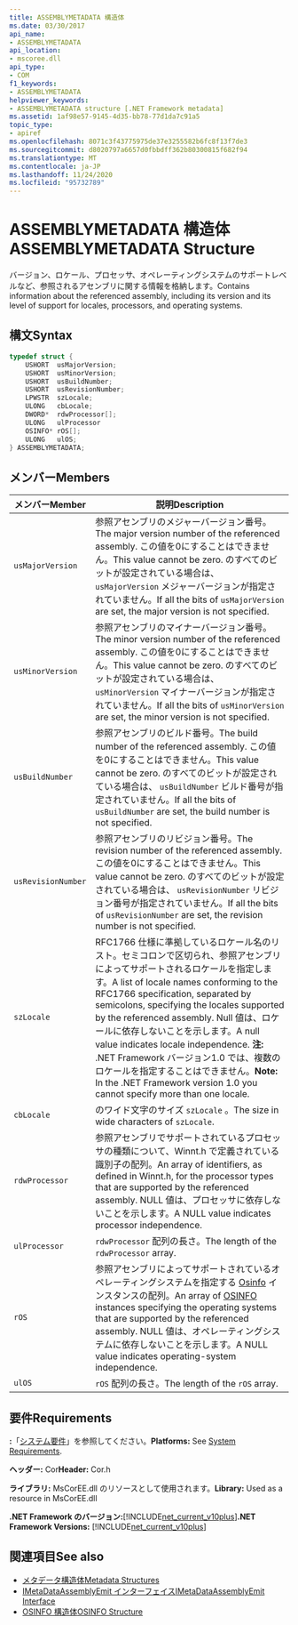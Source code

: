 ```yaml
---
title: ASSEMBLYMETADATA 構造体
ms.date: 03/30/2017
api_name:
- ASSEMBLYMETADATA
api_location:
- mscoree.dll
api_type:
- COM
f1_keywords:
- ASSEMBLYMETADATA
helpviewer_keywords:
- ASSEMBLYMETADATA structure [.NET Framework metadata]
ms.assetid: 1af98e57-9145-4d35-bb78-77d1da7c91a5
topic_type:
- apiref
ms.openlocfilehash: 8071c3f43775975de37e3255582b6fc8f13f7de3
ms.sourcegitcommit: d8020797a6657d0fbbdff362b80300815f682f94
ms.translationtype: MT
ms.contentlocale: ja-JP
ms.lasthandoff: 11/24/2020
ms.locfileid: "95732789"
---
```

# <a name="assemblymetadata-structure"></a><span data-ttu-id="1fde3-102">ASSEMBLYMETADATA 構造体</span><span class="sxs-lookup"><span data-stu-id="1fde3-102">ASSEMBLYMETADATA Structure</span></span>

<span data-ttu-id="1fde3-103">バージョン、ロケール、プロセッサ、オペレーティングシステムのサポートレベルなど、参照されるアセンブリに関する情報を格納します。</span><span class="sxs-lookup"><span data-stu-id="1fde3-103">Contains information about the referenced assembly, including its version and its level of support for locales, processors, and operating systems.</span></span>  
  
## <a name="syntax"></a><span data-ttu-id="1fde3-104">構文</span><span class="sxs-lookup"><span data-stu-id="1fde3-104">Syntax</span></span>  
  
```cpp  
typedef struct {  
    USHORT  usMajorVersion;  
    USHORT  usMinorVersion;  
    USHORT  usBuildNumber;  
    USHORT  usRevisionNumber;  
    LPWSTR  szLocale;  
    ULONG   cbLocale;  
    DWORD*  rdwProcessor[];  
    ULONG   ulProcessor  
    OSINFO* rOS[];  
    ULONG   ulOS;  
} ASSEMBLYMETADATA;  
```  
  
## <a name="members"></a><span data-ttu-id="1fde3-105">メンバー</span><span class="sxs-lookup"><span data-stu-id="1fde3-105">Members</span></span>  
  
|<span data-ttu-id="1fde3-106">メンバー</span><span class="sxs-lookup"><span data-stu-id="1fde3-106">Member</span></span>|<span data-ttu-id="1fde3-107">説明</span><span class="sxs-lookup"><span data-stu-id="1fde3-107">Description</span></span>|  
|------------|-----------------|  
|`usMajorVersion`|<span data-ttu-id="1fde3-108">参照アセンブリのメジャーバージョン番号。</span><span class="sxs-lookup"><span data-stu-id="1fde3-108">The major version number of the referenced assembly.</span></span> <span data-ttu-id="1fde3-109">この値を0にすることはできません。</span><span class="sxs-lookup"><span data-stu-id="1fde3-109">This value cannot be zero.</span></span> <span data-ttu-id="1fde3-110">のすべてのビットが設定されている場合は、 `usMajorVersion` メジャーバージョンが指定されていません。</span><span class="sxs-lookup"><span data-stu-id="1fde3-110">If all the bits of `usMajorVersion` are set, the major version is not specified.</span></span>|  
|`usMinorVersion`|<span data-ttu-id="1fde3-111">参照アセンブリのマイナーバージョン番号。</span><span class="sxs-lookup"><span data-stu-id="1fde3-111">The minor version number of the referenced assembly.</span></span> <span data-ttu-id="1fde3-112">この値を0にすることはできません。</span><span class="sxs-lookup"><span data-stu-id="1fde3-112">This value cannot be zero.</span></span> <span data-ttu-id="1fde3-113">のすべてのビットが設定されている場合は、 `usMinorVersion` マイナーバージョンが指定されていません。</span><span class="sxs-lookup"><span data-stu-id="1fde3-113">If all the bits of `usMinorVersion` are set, the minor version is not specified.</span></span>|  
|`usBuildNumber`|<span data-ttu-id="1fde3-114">参照アセンブリのビルド番号。</span><span class="sxs-lookup"><span data-stu-id="1fde3-114">The build number of the referenced assembly.</span></span> <span data-ttu-id="1fde3-115">この値を0にすることはできません。</span><span class="sxs-lookup"><span data-stu-id="1fde3-115">This value cannot be zero.</span></span> <span data-ttu-id="1fde3-116">のすべてのビットが設定されている場合は、 `usBuildNumber` ビルド番号が指定されていません。</span><span class="sxs-lookup"><span data-stu-id="1fde3-116">If all the bits of `usBuildNumber` are set, the build number is not specified.</span></span>|  
|`usRevisionNumber`|<span data-ttu-id="1fde3-117">参照アセンブリのリビジョン番号。</span><span class="sxs-lookup"><span data-stu-id="1fde3-117">The revision number of the referenced assembly.</span></span> <span data-ttu-id="1fde3-118">この値を0にすることはできません。</span><span class="sxs-lookup"><span data-stu-id="1fde3-118">This value cannot be zero.</span></span> <span data-ttu-id="1fde3-119">のすべてのビットが設定されている場合は、 `usRevisionNumber` リビジョン番号が指定されていません。</span><span class="sxs-lookup"><span data-stu-id="1fde3-119">If all the bits of `usRevisionNumber` are set, the revision number is not specified.</span></span>|  
|`szLocale`|<span data-ttu-id="1fde3-120">RFC1766 仕様に準拠しているロケール名のリスト。セミコロンで区切られ、参照アセンブリによってサポートされるロケールを指定します。</span><span class="sxs-lookup"><span data-stu-id="1fde3-120">A list of locale names conforming to the RFC1766 specification, separated by semicolons, specifying the locales supported by the referenced assembly.</span></span> <span data-ttu-id="1fde3-121">Null 値は、ロケールに依存しないことを示します。</span><span class="sxs-lookup"><span data-stu-id="1fde3-121">A null value indicates locale independence.</span></span> <span data-ttu-id="1fde3-122">**注:**  .NET Framework バージョン1.0 では、複数のロケールを指定することはできません。</span><span class="sxs-lookup"><span data-stu-id="1fde3-122">**Note:**  In the .NET Framework version 1.0 you cannot specify more than one locale.</span></span>|  
|`cbLocale`|<span data-ttu-id="1fde3-123">のワイド文字のサイズ `szLocale` 。</span><span class="sxs-lookup"><span data-stu-id="1fde3-123">The size in wide characters of `szLocale`.</span></span>|  
|`rdwProcessor`|<span data-ttu-id="1fde3-124">参照アセンブリでサポートされているプロセッサの種類について、Winnt.h で定義されている識別子の配列。</span><span class="sxs-lookup"><span data-stu-id="1fde3-124">An array of identifiers, as defined in Winnt.h, for the processor types that are supported by the referenced assembly.</span></span> <span data-ttu-id="1fde3-125">NULL 値は、プロセッサに依存しないことを示します。</span><span class="sxs-lookup"><span data-stu-id="1fde3-125">A NULL value indicates processor independence.</span></span>|  
|`ulProcessor`|<span data-ttu-id="1fde3-126">`rdwProcessor` 配列の長さ。</span><span class="sxs-lookup"><span data-stu-id="1fde3-126">The length of the `rdwProcessor` array.</span></span>|  
|`rOS`|<span data-ttu-id="1fde3-127">参照アセンブリによってサポートされているオペレーティングシステムを指定する [Osinfo](osinfo-structure.md) インスタンスの配列。</span><span class="sxs-lookup"><span data-stu-id="1fde3-127">An array of [OSINFO](osinfo-structure.md) instances specifying the operating systems that are supported by the referenced assembly.</span></span> <span data-ttu-id="1fde3-128">NULL 値は、オペレーティングシステムに依存しないことを示します。</span><span class="sxs-lookup"><span data-stu-id="1fde3-128">A NULL value indicates operating-system independence.</span></span>|  
|`ulOS`|<span data-ttu-id="1fde3-129">`rOS` 配列の長さ。</span><span class="sxs-lookup"><span data-stu-id="1fde3-129">The length of the `rOS` array.</span></span>|  
  
## <a name="requirements"></a><span data-ttu-id="1fde3-130">要件</span><span class="sxs-lookup"><span data-stu-id="1fde3-130">Requirements</span></span>  

 <span data-ttu-id="1fde3-131">**:**「[システム要件](../../get-started/system-requirements.md)」を参照してください。</span><span class="sxs-lookup"><span data-stu-id="1fde3-131">**Platforms:** See [System Requirements](../../get-started/system-requirements.md).</span></span>  
  
 <span data-ttu-id="1fde3-132">**ヘッダー:** Cor</span><span class="sxs-lookup"><span data-stu-id="1fde3-132">**Header:** Cor.h</span></span>  
  
 <span data-ttu-id="1fde3-133">**ライブラリ:** MsCorEE.dll のリソースとして使用されます。</span><span class="sxs-lookup"><span data-stu-id="1fde3-133">**Library:** Used as a resource in MsCorEE.dll</span></span>  
  
 <span data-ttu-id="1fde3-134">**.NET Framework のバージョン:**[!INCLUDE[net_current_v10plus](../../../../includes/net-current-v10plus-md.md)]</span><span class="sxs-lookup"><span data-stu-id="1fde3-134">**.NET Framework Versions:** [!INCLUDE[net_current_v10plus](../../../../includes/net-current-v10plus-md.md)]</span></span>  
  
## <a name="see-also"></a><span data-ttu-id="1fde3-135">関連項目</span><span class="sxs-lookup"><span data-stu-id="1fde3-135">See also</span></span>

- [<span data-ttu-id="1fde3-136">メタデータ構造体</span><span class="sxs-lookup"><span data-stu-id="1fde3-136">Metadata Structures</span></span>](metadata-structures.md)
- [<span data-ttu-id="1fde3-137">IMetaDataAssemblyEmit インターフェイス</span><span class="sxs-lookup"><span data-stu-id="1fde3-137">IMetaDataAssemblyEmit Interface</span></span>](imetadataassemblyemit-interface.md)
- [<span data-ttu-id="1fde3-138">OSINFO 構造体</span><span class="sxs-lookup"><span data-stu-id="1fde3-138">OSINFO Structure</span></span>](osinfo-structure.md)
